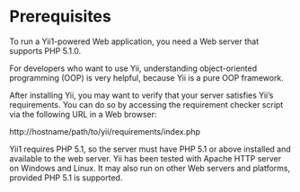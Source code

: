 # Prerequisites

To run a Yii1-powered Web application, you need a Web server that supports PHP 5.1.0.

For developers who want to use Yii, understanding object-oriented programming (OOP) is very helpful, because Yii is a pure OOP framework.

After installing Yii, you may want to verify that your server satisfies Yii’s requirements. You can do so by accessing the requirement checker script via the following URL in a Web browser:

http://hostname/path/to/yii/requirements/index.php

Yii1 requires PHP 5.1, so the server must have PHP 5.1 or above installed and available to the web server. Yii has been tested with Apache HTTP server on Windows and Linux. It may also run on other Web servers and platforms, provided PHP 5.1 is supported.